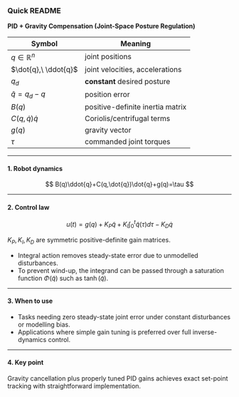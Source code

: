 ### Quick README

**PID + Gravity Compensation (Joint-Space Posture Regulation)**

| Symbol                | Meaning                          |
| --------------------- | -------------------------------- |
| $q\in\mathbb{R}^{n}$  | joint positions                  |
| $\dot{q},\ \ddot{q}$  | joint velocities, accelerations  |
| $q_{d}$               | **constant** desired posture     |
| $\tilde{q}=q_{d}-q$   | position error                   |
| $B(q)$                | positive-definite inertia matrix |
| $C(q,\dot{q})\dot{q}$ | Coriolis/centrifugal terms       |
| $g(q)$                | gravity vector                   |
| $\tau$                | commanded joint torques          |

---

#### 1. Robot dynamics

$$
B(q)\ddot{q}+C(q,\dot{q})\dot{q}+g(q)=\tau
$$

---

#### 2. Control law

$$
u(t)=g(q)+K_{P} \tilde{q}+K_{I}\int_{0}^{t}\tilde{q}(\tau)d\tau-K_{D}\dot{q}
$$

$K_{P},K_{I},K_{D}$ are symmetric positive-definite gain matrices.

* Integral action removes steady-state error due to unmodelled disturbances.
* To prevent wind-up, the integrand can be passed through a saturation function
  $\Phi(\tilde{q})$ such as $\tanh(\tilde{q})$.

---

#### 3. When to use

* Tasks needing zero steady-state joint error under constant disturbances or modelling bias.
* Applications where simple gain tuning is preferred over full inverse-dynamics control.

---

#### 4. Key point

Gravity cancellation plus properly tuned PID gains achieves exact set-point tracking with straightforward implementation.
